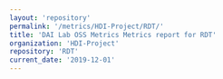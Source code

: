 ```yaml
---
layout: 'repository'
permalink: '/metrics/HDI-Project/RDT/'
title: 'DAI Lab OSS Metrics Metrics report for RDT'
organization: 'HDI-Project'
repository: 'RDT'
current_date: '2019-12-01'
---
```


